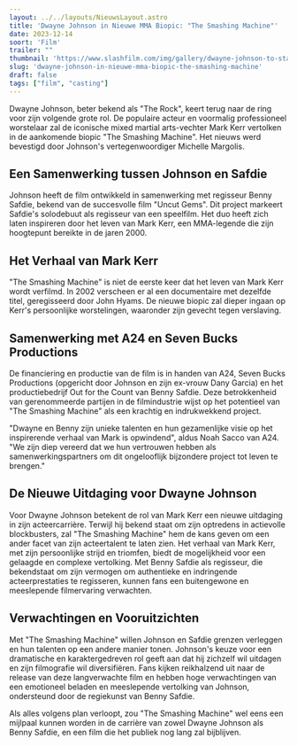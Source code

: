 ```yaml
---
layout: ../../layouts/NieuwsLayout.astro
title: 'Dwayne Johnson in Nieuwe MMA Biopic: "The Smashing Machine"'
date: 2023-12-14
soort: 'Film'
trailer: ""
thumbnail: 'https://www.slashfilm.com/img/gallery/dwayne-johnson-to-star-in-potentially-career-changing-mma-biopic-from-a24-and-benny-safdie/intro-1702496934.jpg'
slug: 'dwayne-johnson-in-nieuwe-mma-biopic-the-smashing-machine'
draft: false
tags: ["film", "casting"]
---
```


Dwayne Johnson, beter bekend als "The Rock", keert terug naar de ring voor zijn volgende grote rol. De populaire acteur en voormalig professioneel worstelaar zal de iconische mixed martial arts-vechter Mark Kerr vertolken in de aankomende biopic "The Smashing Machine". Het nieuws werd bevestigd door Johnson's vertegenwoordiger Michelle Margolis.

## Een Samenwerking tussen Johnson en Safdie

Johnson heeft de film ontwikkeld in samenwerking met regisseur Benny Safdie, bekend van de succesvolle film "Uncut Gems". Dit project markeert Safdie's solodebuut als regisseur van een speelfilm. Het duo heeft zich laten inspireren door het leven van Mark Kerr, een MMA-legende die zijn hoogtepunt bereikte in de jaren 2000.

## Het Verhaal van Mark Kerr

"The Smashing Machine" is niet de eerste keer dat het leven van Mark Kerr wordt verfilmd. In 2002 verscheen er al een documentaire met dezelfde titel, geregisseerd door John Hyams. De nieuwe biopic zal dieper ingaan op Kerr's persoonlijke worstelingen, waaronder zijn gevecht tegen verslaving.

## Samenwerking met A24 en Seven Bucks Productions

De financiering en productie van de film is in handen van A24, Seven Bucks Productions (opgericht door Johnson en zijn ex-vrouw Dany Garcia) en het productiebedrijf Out for the Count van Benny Safdie. Deze betrokkenheid van gerenommeerde partijen in de filmindustrie wijst op het potentieel van "The Smashing Machine" als een krachtig en indrukwekkend project.

"Dwayne en Benny zijn unieke talenten en hun gezamenlijke visie op het inspirerende verhaal van Mark is opwindend", aldus Noah Sacco van A24. "We zijn diep vereerd dat we hun vertrouwen hebben als samenwerkingspartners om dit ongelooflijk bijzondere project tot leven te brengen."

## De Nieuwe Uitdaging voor Dwayne Johnson

Voor Dwayne Johnson betekent de rol van Mark Kerr een nieuwe uitdaging in zijn acteercarrière. Terwijl hij bekend staat om zijn optredens in actievolle blockbusters, zal "The Smashing Machine" hem de kans geven om een ander facet van zijn acteertalent te laten zien. Het verhaal van Mark Kerr, met zijn persoonlijke strijd en triomfen, biedt de mogelijkheid voor een gelaagde en complexe vertolking. Met Benny Safdie als regisseur, die bekendstaat om zijn vermogen om authentieke en indringende acteerprestaties te regisseren, kunnen fans een buitengewone en meeslepende filmervaring verwachten.

## Verwachtingen en Vooruitzichten

Met "The Smashing Machine" willen Johnson en Safdie grenzen verleggen en hun talenten op een andere manier tonen. Johnson's keuze voor een dramatische en karaktergedreven rol geeft aan dat hij zichzelf wil uitdagen en zijn filmografie wil diversifiëren. Fans kijken reikhalzend uit naar de release van deze langverwachte film en hebben hoge verwachtingen van een emotioneel beladen en meeslepende vertolking van Johnson, ondersteund door de regiekunst van Benny Safdie.

Als alles volgens plan verloopt, zou "The Smashing Machine" wel eens een mijlpaal kunnen worden in de carrière van zowel Dwayne Johnson als Benny Safdie, en een film die het publiek nog lang zal bijblijven.

